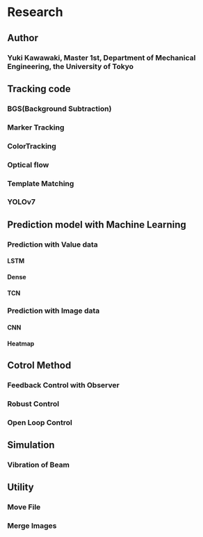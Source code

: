 # Research
## Author 
### Yuki Kawawaki, Master 1st, Department of Mechanical Engineering, the University of Tokyo 
## Tracking code
### BGS(Background Subtraction)
### Marker Tracking
### ColorTracking
### Optical flow
### Template Matching
### YOLOv7
## Prediction model with Machine Learning
### Prediction with Value data
#### LSTM
#### Dense
#### TCN
### Prediction with Image data
#### CNN
#### Heatmap
## Cotrol Method
### Feedback Control with Observer
### Robust Control
### Open Loop Control
## Simulation
### Vibration of Beam
## Utility
### Move File
### Merge Images
